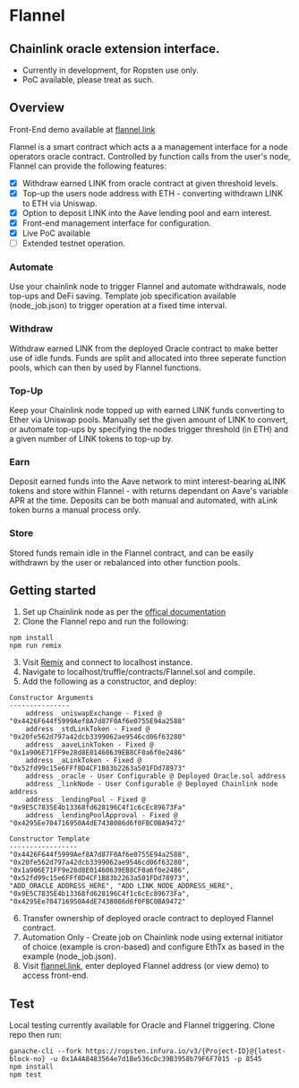 
# Flannel
## Chainlink oracle extension interface.
- Currently in development, for Ropsten use only.
- PoC available, please treat as such.

## Overview

Front-End demo available at [flannel.link](https://flannel.link)

Flannel is a smart contract which acts a a management interface for a node operators oracle contract. Controlled by function calls from the user's node, Flannel can provide the following features:

- [X] Withdraw earned LINK from oracle contract at given threshold levels.
- [X] Top-up the users node address with ETH - converting withdrawn LINK to ETH via Uniswap.
- [X] Option to deposit LINK into the Aave lending pool and earn interest.
- [X] Front-end management interface for configuration.
- [X] Live PoC available
- [ ] Extended testnet operation.

### Automate
Use your chainlink node to trigger Flannel and automate withdrawals, node top-ups and DeFi saving. Template job specification available (node_job.json) to trigger operation at a fixed time interval.

### Withdraw
Withdraw earned LINK from the deployed Oracle contract to make better use of idle funds. Funds are split and allocated into three seperate function pools, which can then by used by Flannel functions.

### Top-Up
Keep your Chainlink node topped up with earned LINK funds converting to Ether via Uniswap pools. Manually set the given amount of LINK to convert, or automate top-ups by specifying the nodes trigger threshold (in ETH) and a given number of LINK tokens to top-up by.

### Earn
Deposit earned funds into the Aave network to mint interest-bearing aLINK tokens and store within Flannel - with returns dependant on Aave's variable APR at the time. Deposits can be both manual and automated, with aLink token burns a manual process only.

### Store
Stored funds remain idle in the Flannel contract, and can be easily withdrawn by the user or rebalanced into other function pools.


## Getting started

1. Set up Chainlink node as per the [offical documentation](https://docs.chain.link/docs/node-operator-overview)
2. Clone the Flannel repo and run the following:
```
npm install
npm run remix
```
3. Visit [Remix](https://remix.ethereum.org/#optimize=false&evmVersion=null&version=soljson-v0.5.12+commit.7709ece9.js&appVersion=0.7.7) and connect to localhost instance.
4. Navigate to localhost/truffle/contracts/Flannel.sol and compile.
5. Add the following as a constructor, and deploy:
```
Constructor Arguments
---------------
    address _uniswapExchange - Fixed @ "0x4426F644f5999Aef8A7d87F0Af6e0755E94a2588"
    address _stdLinkToken - Fixed @ "0x20fe562d797a42dcb3399062ae9546cd06f63280"
    address _aaveLinkToken - Fixed @ "0x1a906E71FF9e28d8E01460639EB8CF0a6f0e2486"
    address _aLinkToken - Fixed @ "0x52fd99c15e6FFf8D4CF1B83b2263a501FDd78973"
    address _oracle - User Configurable @ Deployed Oracle.sol address
    address _linkNode - User Configurable @ Deployed Chainlink node address
    address _lendingPool - Fixed @ "0x9E5C7835E4b13368fd628196C4f1c6cEc89673Fa"
    address _lendingPoolApproval - Fixed @ "0x4295Ee704716950A4dE7438086d6f0FBC0BA9472"

Constructor Template
-----------------
"0x4426F644f5999Aef8A7d87F0Af6e0755E94a2588", "0x20fe562d797a42dcb3399062ae9546cd06f63280", "0x1a906E71FF9e28d8E01460639EB8CF0a6f0e2486", "0x52fd99c15e6FFf8D4CF1B83b2263a501FDd78973", 
"ADD_ORACLE_ADDRESS_HERE", "ADD LINK_NODE_ADDRESS_HERE",
"0x9E5C7835E4b13368fd628196C4f1c6cEc89673Fa", "0x4295Ee704716950A4dE7438086d6f0FBC0BA9472"

```
6. Transfer ownership of deployed oracle contract to deployed Flannel contract.
7. Automation Only - Create job on Chainlink node using external initiator of choice (example is cron-based) and configure EthTx as based in the example (node_job.json).
8. Visit [flannel.link](https://flannel.link), enter deployed Flannel address (or view demo) to access front-end.



## Test

Local testing currently available for Oracle and Flannel triggering. Clone repo then run:

```
ganache-cli --fork https://ropsten.infura.io/v3/{Project-ID}@{latest-block-no} -u 0x1A4A8483564e7d1Be536cDc39B3958b79F6F7015 -p 8545
npm install
npm test
```

